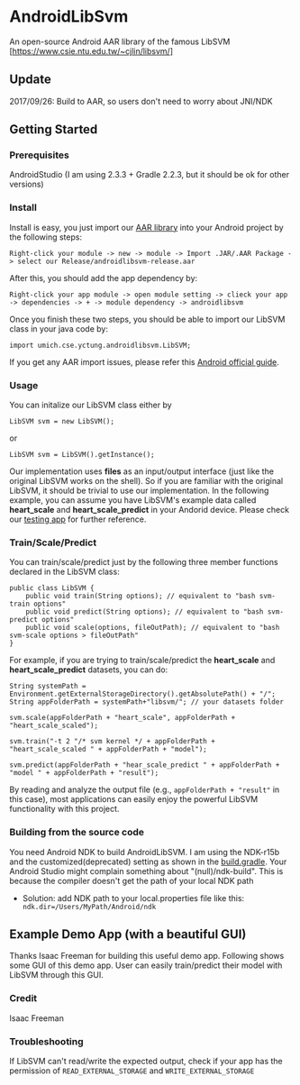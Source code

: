 # AndroidLibSvm
An open-source Android AAR library of the famous LibSVM [https://www.csie.ntu.edu.tw/~cjlin/libsvm/]

## Update
2017/09/26: Build to AAR, so users don't need to worry about JNI/NDK

## Getting Started

### Prerequisites
AndroidStudio (I am using 2.3.3 + Gradle 2.2.3, but it should be ok for other versions)

### Install
Install is easy, you just import our [AAR library](https://github.com/yctung/AndroidLibSVM/blob/master/Release/androidlibsvm-release.aar) into your Android project by the following steps:

```
Right-click your module -> new -> module -> Import .JAR/.AAR Package -> select our Release/androidlibsvm-release.aar
```

After this, you should add the app dependency by:

```
Right-click your app module -> open module setting -> clieck your app -> dependencies -> + -> module dependency -> androidlibsvm
```

Once you finish these two steps, you should be able to import our LibSVM class in your java code by:

```
import umich.cse.yctung.androidlibsvm.LibSVM;
```

If you get any AAR import issues, please refer this [Android official guide](https://developer.android.com/studio/projects/android-library.html).

### Usage
You can initalize our LibSVM class either by

```
LibSVM svm = new LibSVM();
```

or

```
LibSVM svm = LibSVM().getInstance();
```

Our implementation uses **files** as an input/output interface (just like the original LibSVM works on the shell). So if you are familiar with the original LibSVM, it should be trivial to use our implementation.
In the following example, you can assume you have LibSVM's example data called **heart\_scale** and **heart\_scale\_predict** in your Andorid device. Please check our [testing app](AndroidLibSVM/app/src/main/java/edu/umich/eecs/androidlibsvm/) for further reference.

### Train/Scale/Predict
You can train/scale/predict just by the following three member functions declared in the LibSVM class:

```
public class LibSVM {
    public void train(String options); // equivalent to "bash svm-train options"
    public void predict(String options); // equivalent to "bash svm-predict options"
    public void scale(options, fileOutPath); // equivalent to "bash svm-scale options > fileOutPath"
}
```

For example, if you are trying to train/scale/predict the **heart\_scale** and **heart\_scale\_predict** datasets, you can do:

```
String systemPath = Environment.getExternalStorageDirectory().getAbsolutePath() + "/";
String appFolderPath = systemPath+"libsvm/"; // your datasets folder

svm.scale(appFolderPath + "heart_scale", appFolderPath + "heart_scale_scaled");

svm.train("-t 2 "/* svm kernel */ + appFolderPath + "heart_scale_scaled " + appFolderPath + "model");

svm.predict(appFolderPath + "hear_scale_predict " + appFolderPath + "model " + appFolderPath + "result");

```

By reading and analyze the output file (e.g., ```appFolderPath + "result"``` in this case), most applications can easily enjoy the powerful LibSVM functionality with this project.

### Building from the source code
You need Android NDK to build AndroidLibSVM. I am using the NDK-r15b and the customized(deprecated) setting as shown in the [build.gradle](AndroidLibSVM/androidlibsvm/build.gradle).
Your Android Studio might complain something about "(null)/ndk-build". This is because the compiler doesn't get the path of your local NDK path
- Solution: add NDK path to your local.properties file like this:
``` ndk.dir=/Users/MyPath/Android/ndk```

## Example Demo App (with a beautiful GUI)
Thanks Isaac Freeman for building this useful demo app. Following shows some GUI of this demo app. User can easily train/predict their model with LibSVM through this GUI.

### Credit
Isaac Freeman

### Troubleshooting
If LibSVM can't read/write the expected output, check if your app has the permission of ```READ_EXTERNAL_STORAGE``` and ```WRITE_EXTERNAL_STORAGE```
